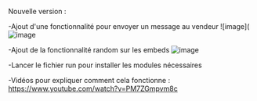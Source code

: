 Nouvelle version :

-Ajout d'une fonctionnalité pour envoyer un message au vendeur
![image](![image](https://user-images.githubusercontent.com/99037050/153257457-3b735464-70e3-4ba7-b21a-4d8eb22f8af9.png)



-Ajout de la fonctionnalité random sur les embeds
                                              ![image](https://user-images.githubusercontent.com/99037050/153257656-d97de531-ce99-4b24-995d-9f6c7e9b8687.png)


-Lancer le fichier run pour installer les modules nécessaires






-Vidéos pour expliquer comment cela fonctionne : 
https://www.youtube.com/watch?v=PM7ZGmpvm8c




